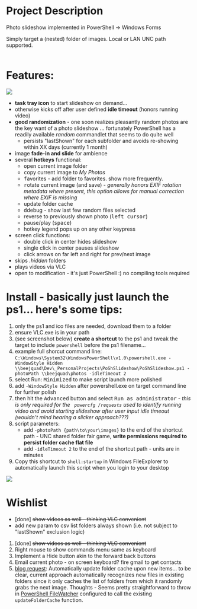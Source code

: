 # Project Description

Photo slideshow implemented in PowerShell -> Windows Forms

Simply target a (nested) folder of images. Local or LAN UNC path supported.
&nbsp;<br/>
&nbsp;<br/>
# Features:
![](http://2.bp.blogspot.com/-XWNHk4bUjmw/VnZCbx0p_RI/AAAAAAAAR6Y/hjDvvY8mkqE/s1600/Screen%2BShot%2B2015-12-19%2Bat%2B9.36.43%2BPM.png)

* **task tray icon** to start slideshow on demand...
* otherwise kicks off after user defined **idle timeout** (honors running video)
* **good randomization** - one soon realizes pleasantly random photos are the key want of a photo slideshow ... fortunately PowerShell has a readily available _random_ commandlet that seems to do quite well
  * persists "lastShown" for each subfolder and avoids re-showing within XX days (currently 1 month)
* image **fade-in and slide** for ambience
* several **hotkeys** functional:
	* <kbd>o</kbd>pen current image folder
	* <kbd>c</kbd>opy current image to _My Photos_
	* <kbd>f</kbd>avorites - add folder to favorites. show more frequently.
	* <kbd>r</kbd>otate current image (and save) - *generally honors EXIF rotation metadata where present, this option allows for manual correction where EXIF is missing*
	* <kbd>u</kbd>pdate folder cache
	* <kbd>d</kbd>debug - show last few random files selected
	* reverse to previously shown photo (<kbd>left cursor</kbd>)
	* pause/play (<kbd>space</kbd>)
	* hotkey legend pops up on any other keypress
* screen click functions:
	* double click in center hides slideshow
	* single click in center pauses slideshow
	* click arrows on far left and right for prev/next image
* skips _.hidden_ folders
* plays videos via VLC
* open to modification - it's just PowerShell :) no compiling tools required

# Install - basically just launch the ps1... here's some tips:
1. only the ps1 and ico files are needed, download them to a folder
2. ensure VLC.exe is in your path
3. (see screenshot below) **create a shortcut** to the ps1 and tweak the target to include ```powershell``` before the ps1 filename... 
2. example full shorcut command line: ```C:\Windows\System32\WindowsPowerShell\v1.0\powershell.exe -WindowStyle Hidden \\beejquad\Dev\_PersonalProjects\PoShSlideshow\PoShSlideshow.ps1 -photoPath \\beejquad\photos -idleTimeout 2```
1. select Run: <kbd>Minimized</kbd> to make script launch more polished
2. add ```-WindowStyle Hidden``` after powershell.exe on target command line for further polish
1. then hit the <kbd>Advanced</kbd> button and select <kbd>Run as administrator</kbd> - *this is only required for the ``` powercfg /requests``` used to identify running video and avoid starting slideshow after user input idle timeout (wouldn't mind hearing a slicker approach???)*
1. script parameters:
	* add ```-photoPath {path\to\your\images}``` to the end of the shortcut path - UNC shared folder fair game, **write permissions required to persist folder cache flat file**
	* add ```-idleTimeout 2``` to the end of the shortcut path - units are in minutes
1. Copy this shortcut to ```shell:startup``` in Windows FileExplorer to automatically launch this script when you login to your desktop

![](http://3.bp.blogspot.com/-fON1N7pNVps/VnbndLY3ipI/AAAAAAAAR7A/p1T8oja9fso/s1600/Screen%2BShot%2B2015-12-20%2Bat%2B9.26.42%2BAM.png)

# Wishlist

* [done] <s>show videos as well - thinking VLC convenient</s>
* add new param to csv list folders always shown (i.e. not subject to "lastShown" exclusion logic)
1. [done] <s>show videos as well - thinking VLC convenient</s>
1. Right mouse to show commands menu same as keyboard
1. Implement a Hide button akin to the forward back buttons
1. Email current photo - on screen keyboard? fire gmail to get contacts
1. [blog request](http://www.beejblog.com/2015/12/powershell-photo-slideshow.html#comment-424): Automatically update folder cache upon new items... to be clear, current approach automatically recognizes new files in existing folders since it only caches the list of folders from which it randomly grabs the next image. Thoughts - Seems pretty straightforward to throw in [PowerShell FileWatcher](http://stackoverflow.com/a/29067433/813599) configured to call the existing `updateFolderCache` function.
